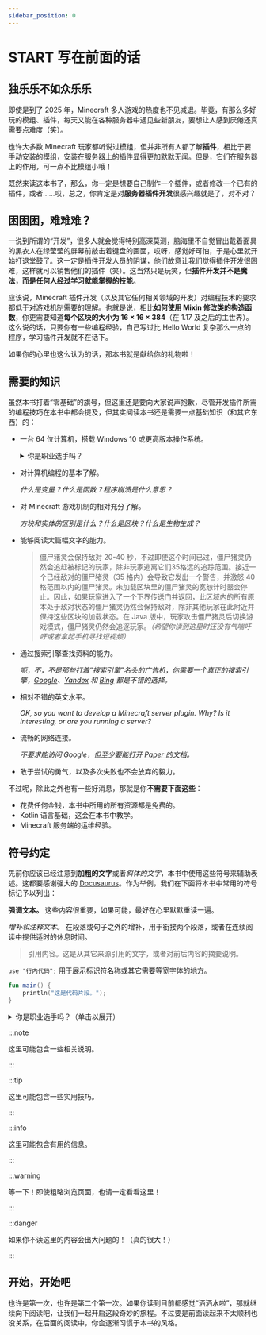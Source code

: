 ```yaml
---
sidebar_position: 0
---
```


# START 写在前面的话

## 独乐乐不如众乐乐

即使是到了 2025 年，Minecraft 多人游戏的热度也不见减退。毕竟，有那么多好玩的模组、插件，每天又能在各种服务器中遇见些新朋友，要想让人感到厌倦还真需要点难度（笑）。

也许大多数 Minecraft 玩家都听说过模组，但并非所有人都了解**插件**，相比于要手动安装的模组，安装在服务器上的插件显得更加默默无闻。但是，它们在服务器上的作用，可一点不比模组小哦！

既然来读这本书了，那么，你一定是想要自己制作一个插件，或者修改一个已有的插件，或者……哎，总之，你肯定是对**服务器插件开发**很感兴趣就是了，对不对？

## 困困困，难难难？

一说到所谓的“开发”，很多人就会觉得特别高深莫测，脑海里不自觉冒出戴着面具的黑衣人在绿莹莹的屏幕前敲击着键盘的画面，哎呀，感觉好可怕，于是心里就开始打退堂鼓了。这一定是插件开发人员的阴谋，他们故意让我们觉得插件开发很困难，这样就可以销售他们的插件（笑）。这当然只是玩笑，但**插件开发并不是魔法，而是任何人经过学习就能掌握的技能**。

应该说，Minecraft 插件开发（以及其它任何相关领域的开发）对编程技术的要求都低于对游戏机制需要的理解。也就是说，相比**如何使用 Mixin 修改类的构造函数**，你更需要知道**每个区块的大小为 16 × 16 × 384**（在 1.17 及之后的主世界）。这么说的话，只要你有一些编程经验，自己写过比 Hello World 复杂那么一点的程序，学习插件开发就不在话下。

如果你的心里也这么认为的话，那本书就是献给你的礼物啦！

## 需要的知识

虽然本书打着“零基础”的旗号，但这里还是要向大家说声抱歉，尽管开发插件所需的编程技巧在本书中都会提及，但其实阅读本书还是需要一点基础知识（和其它东西）的：

- 一台 64 位计算机，搭载 Windows 10 或更高版本操作系统。

  <details>
  <summary>你是职业选手吗？</summary>
  
  有经验的读者也可以使用 macOS 和 GNU/Linux 等操作系统，在继续前请务必检查 JDK 和你的操作系统之兼容性。

  </details>

- 对计算机编程的基本了解。

  *什么是变量？什么是函数？程序崩溃是什么意思？*

- 对 Minecraft 游戏机制的相对充分了解。

  *方块和实体的区别是什么？什么是区块？什么是生物生成？*

- 能够阅读大篇幅文字的能力。

  > 僵尸猪灵会保持敌对 20-40 秒，不过即使这个时间已过，僵尸猪灵仍然会追赶被标记的玩家，除非玩家逃离它们35格远的追踪范围。接近一个已经敌对的僵尸猪灵（35 格内）会导致它发出一个警告，并激怒 40 格范围以内的僵尸猪灵。未加载区块里的僵尸猪灵的宽恕计时器会停止。因此，如果玩家进入了一个下界传送门并返回，此区域内的所有原本处于敌对状态的僵尸猪灵仍然会保持敌对，除非其他玩家在此附近并保持这些区块的加载状态。在 Java 版中，玩家攻击僵尸猪灵后切换游戏模式，僵尸猪灵仍然会追逐玩家。_（希望你读到这里时还没有气喘吁吁或者拿起手机寻找短视频）_

- 通过搜索引擎查找资料的能力。

  *呃，不，不是那些打着“搜索引擎”名头的广告机，你需要一个真正的搜索引擎，[Google](https://google.com)、[Yandex](https://yandex.com) 和 [Bing](https://www.bing.com) 都是不错的选择。*

- 相对不错的英文水平。

  *OK, so you want to develop a Minecraft server plugin. Why? Is it interesting, or are you running a server?*

- 流畅的网络连接。

  *不要求能访问 Google，但至少要能打开 [Paper 的文档](https://jd.papermc.io/paper/1.21.4/)。*

- 敢于尝试的勇气，以及多次失败也不会放弃的毅力。

不过呢，除此之外也有一些好消息，那就是你**不需要下面这些**：

- 花费任何金钱，本书中所用的所有资源都是免费的。
- Kotlin 语言基础，这会在本书中教学。
- Minecraft 服务端的运维经验。

## 符号约定

先前你应该已经注意到**加粗的文字**或者*斜体的文字*，本书中使用这些符号来辅助表述。这都要感谢强大的 [Docusaurus](https://docusaurus.io)。作为举例，我们在下面将本书中常用的符号标记予以列出：

**强调文本。** 这些内容很重要，如果可能，最好在心里默默重读一遍。

*增补和注释文本。* 在段落或句子之外的增补，用于衔接两个段落，或者在连续阅读中提供适时的休息时间。

> 引用内容。这是从其它来源引用的文字，或者对前后内容的摘要说明。

`use "行内代码";` 用于展示标识符名称或其它需要等宽字体的地方。

```kotlin
fun main() {
    println("这是代码片段。");
}
```

<details>
<summary>你是职业选手吗？（单击以展开）</summary>

为有一定经验的读者提供的进阶内容，默认是折叠的，单击可以展开。

</details>

:::note

这里可能包含一些相关说明。

:::

:::tip

这里可能包含一些实用技巧。

:::

:::info

这里可能包含有用的信息。

:::

:::warning

等一下！即使粗略浏览页面，也请一定看看这里！

:::

:::danger

如果你不读这里的内容会出大问题的！（真的很大！）

:::

## 开始，开始吧

也许是第一次，也许是第二个第一次。如果你读到目前都感觉“洒洒水啦”，那就继续向下阅读吧，让我们一起开启这段奇妙的旅程。不过要是前面读起来不太顺利也没关系，在后面的阅读中，你会逐渐习惯于本书的风格。